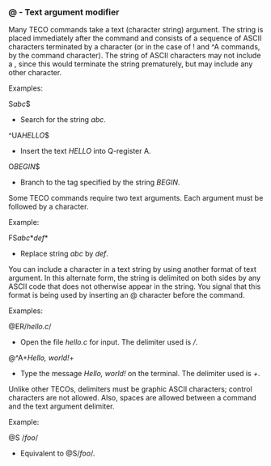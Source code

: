 ### @ - Text argument modifier

Many TECO commands take a text (character string) argument. The string
is placed immediately after the command and consists of a sequence of ASCII
characters terminated by a <DELIM> character (or in the case of ! and ^A
commands, by the command character). The string of ASCII characters may not
include a <DELIM>, since this would terminate the string prematurely, but may
include any other character.

Examples:

S*abc*$
- Search for the string *abc*.

^UA*HELLO*$
- Insert the text *HELLO* into Q-register A.

O*BEGIN*$
- Branch to the tag specified by the string *BEGIN*.

Some TECO commands require two text arguments. Each argument must be
followed by a <DELIM> character.

Example:

FS*abc*$*def*$
- Replace string *abc* by *def*.

You can include a <DELIM> character in a text string by using another
format of text argument. In this alternate form, the string is delimited
on both sides by any ASCII code that does not otherwise appear in the
string. You signal that this format is being used by inserting an @
character before the command.

Examples:

@ER/*hello.c*/
- Open the file *hello.c* for input. The delimiter used is */*.

@^A+*Hello, world!*+
- Type the message *Hello, world!* on the terminal. The delimiter
used is *+*.

Unlike other TECOs, delimiters must be graphic ASCII characters; control
characters are not allowed. Also, spaces are allowed between a command
and the text argument delimiter.

Example:

@S /*foo*/
- Equivalent to @S/*foo*/.


